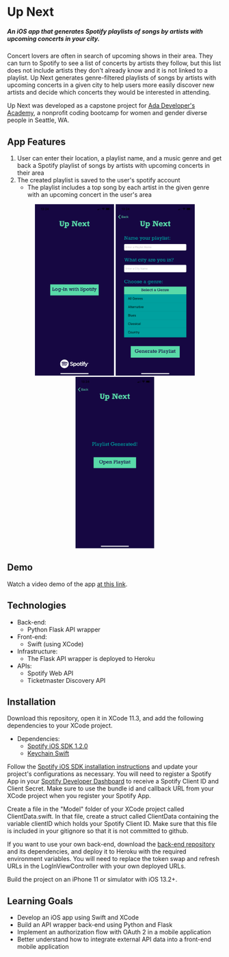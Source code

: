 # Up Next
##### An iOS app that generates Spotify playlists of songs by artists with upcoming concerts in your city.

Concert lovers are often in search of upcoming shows in their area. They can turn to Spotify to see a list of concerts by artists they follow, but this list does not include artists they don't already know and it is not linked to a playlist. Up Next generates genre-filtered playlists of songs by artists with upcoming concerts in a given city to help users more easily discover new artists and decide which concerts they would be interested in attending.

Up Next was developed as a capstone project for [Ada Developer's Academy](https://adadevelopersacademy.org/), a nonprofit coding bootcamp for women and gender diverse people in Seattle, WA.

## App Features
1.  User can enter their location, a playlist name, and a music genre and get back a Spotify playlist of songs by artists with upcoming concerts in their area
2.  The created playlist is saved to the user's spotify account
    - The playlist includes a top song by each artist in the given genre with an upcoming concert in the user's area

<p align="center"> 
  <img height="400" src="https://github.com/michaela260/up-next-backend/blob/master/images/LogIn.png" alt="LogIn Screen">
  <img height="400" src="https://github.com/michaela260/up-next-backend/blob/master/images/Form.png" alt="Form Screen">
  <img height="400" src="https://github.com/michaela260/up-next-backend/blob/master/images/PlaylistGenerated.png" alt="Confirmation Screen">
</p>

## Demo
Watch a video demo of the app [at this link](https://drive.google.com/file/d/1OS7H0u8zFjlsVylvknI8KghlU6DWQTIH/view?usp=sharing).

## Technologies
- Back-end:
  - Python Flask API wrapper
- Front-end:
  - Swift (using XCode)
- Infrastructure:
  - The Flask API wrapper is deployed to Heroku
- APIs:
  - Spotify Web API
  - Ticketmaster Discovery API

## Installation
Download this repository, open it in XCode 11.3, and add the following dependencies to your XCode project.
  - Dependencies:
    - [Spotify iOS SDK 1.2.0](https://developer.spotify.com/documentation/ios/quick-start/)
    - [Keychain Swift](https://github.com/evgenyneu/keychain-swift)

Follow the [Spotify iOS SDK installation instructions](https://developer.spotify.com/documentation/ios/quick-start/) and update your project's configurations as necessary. You will need to register a Spotify App in your [Spotify Developer Dashboard](https://developer.spotify.com/dashboard/login) to receive a Spotify Client ID and Client Secret. Make sure to use the bundle id and callback URL from your XCode project when you register your Spotify App.

Create a file in the "Model" folder of your XCode project called ClientData.swift. In that file, create a struct called ClientData containing the variable clientID which holds your Spotify Client ID. Make sure that this file is included in your gitignore so that it is not committed to github.

If you want to use your own back-end, download the [back-end repository](https://github.com/michaela260/up-next-backend) and its dependencies, and deploy it to Heroku with the required environment variables. You will need to replace the token swap and refresh URLs in the LogInViewController with your own deployed URLs.

Build the project on an iPhone 11 or simulator with iOS 13.2+.

## Learning Goals
- Develop an iOS app using Swift and XCode
- Build an API wrapper back-end using Python and Flask
- Implement an authorization flow with OAuth 2 in a mobile application
- Better understand how to integrate external API data into a front-end mobile application